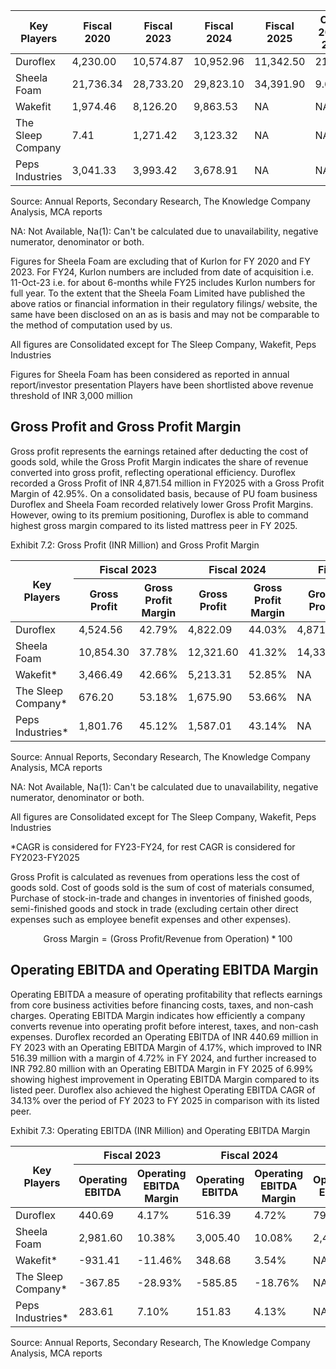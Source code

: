 <table><thead><tr><th>Key Players</th><th>Fiscal 2020</th><th>Fiscal 2023</th><th>Fiscal 2024</th><th>Fiscal 2025</th><th>CAGR<br>2020-2025</th></tr></thead><tbody><tr><td>Duroflex</td><td>4,230.00</td><td>10,574.87</td><td>10,952.96</td><td>11,342.50</td><td>21.81%</td></tr><tr><td>Sheela Foam</td><td>21,736.34</td><td>28,733.20</td><td>29,823.10</td><td>34,391.90</td><td>9.61%</td></tr><tr><td>Wakefit</td><td>1,974.46</td><td>8,126.20</td><td>9,863.53</td><td>NA</td><td>NA</td></tr><tr><td>The Sleep Company</td><td>7.41</td><td>1,271.42</td><td>3,123.32</td><td>NA</td><td>NA</td></tr><tr><td>Peps Industries</td><td>3,041.33</td><td>3,993.42</td><td>3,678.91</td><td>NA</td><td>NA</td></tr></tbody></table>

Source: Annual Reports, Secondary Research, The Knowledge Company Analysis, MCA reports

NA: Not Available, Na(1): Can't be calculated due to unavailability, negative numerator, denominator or both.

Figures for Sheela Foam are excluding that of Kurlon for FY 2020 and FY 2023. For FY24, Kurlon numbers are included from date of acquisition i.e. 11-Oct-23 i.e. for about 6-months while FY25 includes Kurlon numbers for full year. To the extent that the Sheela Foam Limited have published the above ratios or financial information in their regulatory filings/ website, the same have been disclosed on an as is basis and may not be comparable to the method of computation used by us.

All figures are Consolidated except for The Sleep Company, Wakefit, Peps Industries

Figures for Sheela Foam has been considered as reported in annual report/investor presentation Players have been shortlisted above revenue threshold of INR 3,000 million

## Gross Profit and Gross Profit Margin

Gross profit represents the earnings retained after deducting the cost of goods sold, while the Gross Profit Margin indicates the share of revenue converted into gross profit, reflecting operational efficiency. Duroflex recorded a Gross Profit of INR 4,871.54 million in FY2025 with a Gross Profit Margin of 42.95%. On a consolidated basis, because of PU foam business Duroflex and Sheela Foam recorded relatively lower Gross Profit Margins. However, owing to its premium positioning, Duroflex is able to command highest gross margin compared to its listed mattress peer in FY 2025.

Exhibit 7.2: Gross Profit (INR Million) and Gross Profit Margin

<table><thead><tr><th rowspan="2">Key Players</th><th colspan="2">Fiscal 2023</th><th colspan="2">Fiscal 2024</th><th colspan="2">Fiscal 2025</th><th rowspan="2">CAGR<br>2023-2025</th></tr><tr><th>Gross Profit</th><th>Gross Profit Margin</th><th>Gross Profit</th><th>Gross Profit Margin</th><th>Gross Profit</th><th>Gross Profit Margin</th></tr></thead><tbody><tr><td>Duroflex</td><td>4,524.56</td><td>42.79%</td><td>4,822.09</td><td>44.03%</td><td>4,871.54</td><td>42.95%</td><td>3.76%</td></tr><tr><td>Sheela Foam</td><td>10,854.30</td><td>37.78%</td><td>12,321.60</td><td>41.32%</td><td>14,335.70</td><td>41.68%</td><td>14.92%</td></tr><tr><td>Wakefit*</td><td>3,466.49</td><td>42.66%</td><td>5,213.31</td><td>52.85%</td><td>NA</td><td>NA</td><td>50.39%</td></tr><tr><td>The Sleep Company*</td><td>676.20</td><td>53.18%</td><td>1,675.90</td><td>53.66%</td><td>NA</td><td>NA</td><td>147.84%</td></tr><tr><td>Peps Industries*</td><td>1,801.76</td><td>45.12%</td><td>1,587.01</td><td>43.14%</td><td>NA</td><td>NA</td><td>-11.92%</td></tr></tbody></table>

Source: Annual Reports, Secondary Research, The Knowledge Company Analysis, MCA reports

NA: Not Available, Na(1): Can't be calculated due to unavailability, negative numerator, denominator or both.

All figures are Consolidated except for The Sleep Company, Wakefit, Peps Industries

*CAGR is considered for FY23-FY24, for rest CAGR is considered for FY2023-FY2025

Gross Profit is calculated as revenues from operations less the cost of goods sold. Cost of goods sold is the sum of cost of materials consumed, Purchase of stock-in-trade and changes in inventories of finished goods, semi-finished goods and stock in trade (excluding certain other direct expenses such as employee benefit expenses and other expenses).

$$
\text{Gross Margin} = (\text{Gross Profit} / \text{Revenue from Operation}) * 100
$$

## Operating EBITDA and Operating EBITDA Margin

Operating EBITDA a measure of operating profitability that reflects earnings from core business activities before financing costs, taxes, and non-cash charges. Operating EBITDA Margin indicates how efficiently a company converts revenue into operating profit before interest, taxes, and non-cash expenses. Duroflex recorded an Operating EBITDA of INR 440.69 million in FY 2023 with an Operating EBITDA Margin of 4.17%, which improved to INR 516.39 million with a margin of 4.72% in FY 2024, and further increased to INR 792.80 million with an Operating EBITDA Margin in FY 2025 of 6.99% showing highest improvement in Operating EBITDA Margin compared to its listed peer. Duroflex also achieved the highest Operating EBITDA CAGR of 34.13% over the period of FY 2023 to FY 2025 in comparison with its listed peer.

Exhibit 7.3: Operating EBITDA (INR Million) and Operating EBITDA Margin

<table><thead><tr><th rowspan="2">Key Players</th><th colspan="2">Fiscal 2023</th><th colspan="2">Fiscal 2024</th><th colspan="2">Fiscal 2025</th><th rowspan="2">CAGR<br>2023-2025</th></tr><tr><th>Operating EBITDA</th><th>Operating EBITDA Margin</th><th>Operating EBITDA</th><th>Operating EBITDA Margin</th><th>Operating EBITDA</th><th>Operating EBITDA Margin</th></tr></thead><tbody><tr><td>Duroflex</td><td>440.69</td><td>4.17%</td><td>516.39</td><td>4.72%</td><td>792.80</td><td>6.99%</td><td>34.13%</td></tr><tr><td>Sheela Foam</td><td>2,981.60</td><td>10.38%</td><td>3,005.40</td><td>10.08%</td><td>2,499.20</td><td>7.27%</td><td>-19.30%</td></tr><tr><td>Wakefit*</td><td>-931.41</td><td>-11.46%</td><td>348.68</td><td>3.54%</td><td>NA</td><td>NA</td><td>Na(1)</td></tr><tr><td>The Sleep Company*</td><td>-367.85</td><td>-28.93%</td><td>-585.85</td><td>-18.76%</td><td>NA</td><td>NA</td><td>Na(1)</td></tr><tr><td>Peps Industries*</td><td>283.61</td><td>7.10%</td><td>151.83</td><td>4.13%</td><td>NA</td><td>NA</td><td>-46.47%</td></tr></tbody></table>

Source: Annual Reports, Secondary Research, The Knowledge Company Analysis, MCA reports